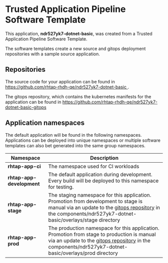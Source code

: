 # Trusted Application Pipeline Software Template

This application, **ndr527yk7-dotnet-basic**, was created from a Trusted Application Pipeline Software Template.

The software templates create a new source and gitops deployment repositories with a sample source application. 

## Repositories

The source code for your application can be found in [https://github.com/rhtap-rhdh-qe/ndr527yk7-dotnet-basic ](https://github.com/rhtap-rhdh-qe/ndr527yk7-dotnet-basic ).
 
The gitops repository, which contains the kubernetes manifests for the application can be found in 
[https://github.com/rhtap-rhdh-qe/ndr527yk7-dotnet-basic-gitops ](https://github.com/rhtap-rhdh-qe/ndr527yk7-dotnet-basic-gitops ) 

## Application namespaces 

The default application will be found in the following namespaces. Applications can be deployed into unique namespaces or multiple software templates can also bet generated into the same group namespaces.  

|  Namespace   |  Description   |  
| -------- | -------- |
| **rhtap-app-ci** | The namespace used for CI workloads |
| **rhtap-app-development** | The default application during development. Every build will be deployed to this namespace for testing. |
| **rhtap-app-stage** | The staging namespace for this application. Promotion from development to stage is manual via an update to the [gitops repository](https://github.com/rhtap-rhdh-qe/ndr527yk7-dotnet-basic-gitops ) in the components/ndr527yk7-dotnet-basic/overlays/stage directory |
| **rhtap-app-prod** | The production namespace for this application. Promotion from stage to production is manual via an update to the [gitops repository](https://github.com/rhtap-rhdh-qe/ndr527yk7-dotnet-basic-gitops ) in the components/ndr527yk7-dotnet-basic/overlays/prod directory |